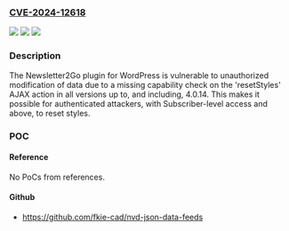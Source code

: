 ### [CVE-2024-12618](https://cve.mitre.org/cgi-bin/cvename.cgi?name=CVE-2024-12618)
![](https://img.shields.io/static/v1?label=Product&message=Newsletter2Go&color=blue)
![](https://img.shields.io/static/v1?label=Version&message=*%3C%3D%204.0.14%20&color=brighgreen)
![](https://img.shields.io/static/v1?label=Vulnerability&message=CWE-862%20Missing%20Authorization&color=brighgreen)

### Description

The Newsletter2Go plugin for WordPress is vulnerable to unauthorized modification of data due to a missing capability check on the 'resetStyles' AJAX action in all versions up to, and including, 4.0.14. This makes it possible for authenticated attackers, with Subscriber-level access and above, to reset styles.

### POC

#### Reference
No PoCs from references.

#### Github
- https://github.com/fkie-cad/nvd-json-data-feeds

